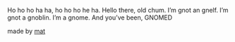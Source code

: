 Ho ho ho ha ha, ho ho ho he ha. Hello there, old chum. I’m gnot an gnelf. I’m gnot a gnoblin. I’m a gnome. And you’ve been, GNOMED

made by [mat](https://repl.it/@mat1)